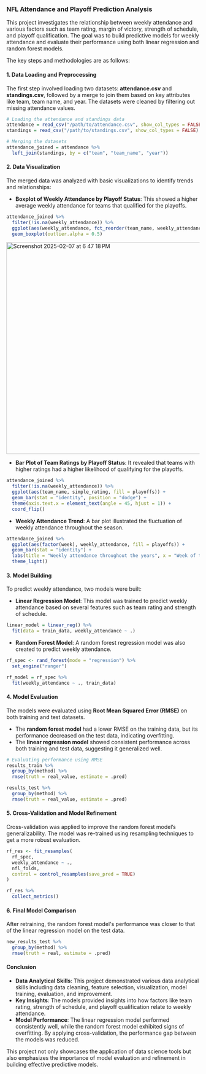 ### NFL Attendance and Playoff Prediction Analysis

This project investigates the relationship between weekly attendance and various factors such as team rating, margin of victory, strength of schedule, and playoff qualification. The goal was to build predictive models for weekly attendance and evaluate their performance using both linear regression and random forest models.

The key steps and methodologies are as follows:

#### 1. Data Loading and Preprocessing

The first step involved loading two datasets: **attendance.csv** and **standings.csv**, followed by a merge to join them based on key attributes like team, team name, and year. The datasets were cleaned by filtering out missing attendance values.

```r
# Loading the attendance and standings data
attendance = read_csv("/path/to/attendance.csv", show_col_types = FALSE)
standings = read_csv("/path/to/standings.csv", show_col_types = FALSE)

# Merging the datasets
attendance_joined = attendance %>%
  left_join(standings, by = c("team", "team_name", "year"))
```

#### 2. Data Visualization

The merged data was analyzed with basic visualizations to identify trends and relationships:

- **Boxplot of Weekly Attendance by Playoff Status**: This showed a higher average weekly attendance for teams that qualified for the playoffs.

```r
attendance_joined %>%
  filter(!is.na(weekly_attendance)) %>%
  ggplot(aes(weekly_attendance, fct_reorder(team_name, weekly_attendance), fill = playoffs)) +
  geom_boxplot(outlier.alpha = 0.5)
```
<img width="552" alt="Screenshot 2025-02-07 at 6 47 18 PM" src="https://github.com/user-attachments/assets/08b17a34-255c-4422-8931-85a5b1934625" />



- **Bar Plot of Team Ratings by Playoff Status**: It revealed that teams with higher ratings had a higher likelihood of qualifying for the playoffs.

```r
attendance_joined %>%
  filter(!is.na(weekly_attendance)) %>%
  ggplot(aes(team_name, simple_rating, fill = playoffs)) +
  geom_bar(stat = "identity", position = "dodge") +
  theme(axis.text.x = element_text(angle = 45, hjust = 1)) +
  coord_flip()
```

- **Weekly Attendance Trend**: A bar plot illustrated the fluctuation of weekly attendance throughout the season.

```r
attendance_joined %>%
  ggplot(aes(factor(week), weekly_attendance, fill = playoffs)) +
  geom_bar(stat = "identity") +
  labs(title = "Weekly attendance throughout the years", x = "Week of the year", y = "Weekly Attendance") +
  theme_light()
```

#### 3. Model Building

To predict weekly attendance, two models were built:

- **Linear Regression Model**: This model was trained to predict weekly attendance based on several features such as team rating and strength of schedule.

```r
linear_model = linear_reg() %>%
  fit(data = train_data, weekly_attendance ~ .)
```

- **Random Forest Model**: A random forest regression model was also created to predict weekly attendance.

```r
rf_spec <- rand_forest(mode = "regression") %>%
  set_engine("ranger")

rf_model = rf_spec %>%
  fit(weekly_attendance ~ ., train_data)
```

#### 4. Model Evaluation

The models were evaluated using **Root Mean Squared Error (RMSE)** on both training and test datasets. 

- The **random forest model** had a lower RMSE on the training data, but its performance decreased on the test data, indicating overfitting.
- The **linear regression model** showed consistent performance across both training and test data, suggesting it generalized well.

```r
# Evaluating performance using RMSE
results_train %>%
  group_by(method) %>%
  rmse(truth = real_value, estimate = .pred)

results_test %>%
  group_by(method) %>%
  rmse(truth = real_value, estimate = .pred)
```

#### 5. Cross-Validation and Model Refinement

Cross-validation was applied to improve the random forest model’s generalizability. The model was re-trained using resampling techniques to get a more robust evaluation.

```r
rf_res <- fit_resamples(
  rf_spec,
  weekly_attendance ~ .,
  nfl_folds,
  control = control_resamples(save_pred = TRUE)
)

rf_res %>%
  collect_metrics()
```

#### 6. Final Model Comparison

After retraining, the random forest model's performance was closer to that of the linear regression model on the test data.

```r
new_results_test %>%
  group_by(method) %>%
  rmse(truth = real, estimate = .pred)
```

#### Conclusion

- **Data Analytical Skills**: This project demonstrated various data analytical skills including data cleaning, feature selection, visualization, model training, evaluation, and improvement.
- **Key Insights**: The models provided insights into how factors like team rating, strength of schedule, and playoff qualification relate to weekly attendance.
- **Model Performance**: The linear regression model performed consistently well, while the random forest model exhibited signs of overfitting. By applying cross-validation, the performance gap between the models was reduced.

This project not only showcases the application of data science tools but also emphasizes the importance of model evaluation and refinement in building effective predictive models.
